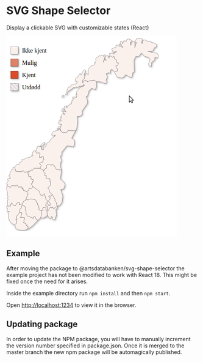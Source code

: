 # SVG Shape Selector

Display a clickable SVG with customizable states (React)

![Screenshot](./screenshot.gif)

## Example
After moving the package to @artsdatabanken/svg-shape-selector the example project has not been modified to work with React 18. This might be fixed once the need for it arises.

Inside the example directory run `npm install` and then `npm start`.

Open [http://localhost:1234](http://localhost:1234) to view it in the browser.

## Updating package
In order to update the NPM package, you will have to manually increment the version number specified in package.json. Once it is merged to the master branch the new npm package will be automagically published.